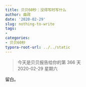 ```yaml
---
title: 贝贝60秒：没得写时写什么
author: 曲政
date: '2020-02-29'
slug: nothing-to-write
tags:
- 
categories:
- 贝贝60秒
typora-root-url: ../../static
---
```

> 今天是贝贝报告给你的第 366 天   
> 2020-02-29 星期六 

留白。